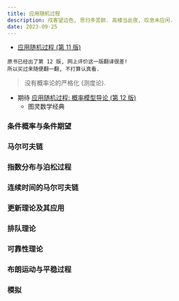 ```yaml
---
title: 应用随机过程
description: 戍客望边色, 思归多苦颜. 高楼当此夜, 叹息未应闲.
date: 2023-09-25
---
```


- [应用随机过程 (第 11 版)](https://book.douban.com/subject/26761202/)

```
原书已经出了第 12 版, 网上评价这一版翻译很差!
所以买过来随便翻一翻, 不打算认真看.
```

> 没有概率论的严格化 (测度论).

- 期待
  [应用随机过程: 概率模型导论 (第 12 版)](https://www.ituring.com.cn/book/2795)
  - 图灵数学经典

### 条件概率与条件期望

### 马尔可夫链

### 指数分布与泊松过程

### 连续时间的马尔可夫链

### 更新理论及其应用

### 排队理论

### 可靠性理论

### 布朗运动与平稳过程

### 模拟
